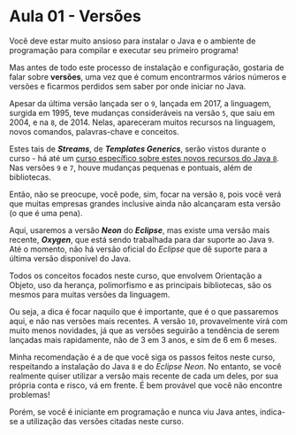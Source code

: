 # Aula 01 - Versões

Você deve estar muito ansioso para instalar o Java e o ambiente de programação para compilar e executar seu primeiro programa!

Mas antes de todo este processo de instalação e configuração, gostaria de falar sobre **versões**, uma vez que é comum encontrarmos vários números e versões e ficarmos perdidos sem saber por onde iniciar no Java.

Apesar da última versão lançada ser o `9`, lançada em 2017, a linguagem, surgida em 1995, teve mudanças consideráveis na versão `5`, que saiu em 2004, e na `8`, de 2014. Nelas, apareceram muitos recursos na linguagem, novos comandos, palavras-chave e conceitos.

Estes tais de ***Streams***, de ***Templates Generics***, serão vistos durante o curso - há até um [curso específico sobre estes novos recursos do Java `8`](https://cursos.alura.com.br/course/java8-lambdas). Nas versões `9` e `7`, houve mudanças pequenas e pontuais, além de bibliotecas.

Então, não se preocupe, você pode, sim, focar na versão `8`, pois você verá que muitas empresas grandes inclusive ainda não alcançaram esta versão (o que é uma pena).

Aqui, usaremos a versão ***Neon*** do ***Eclipse***, mas existe uma versão mais recente, ***Oxygen***, que está sendo trabalhada para dar suporte ao Java `9`. Até o momento, não há versão oficial do *Eclipse* que dê suporte para a última versão disponível do Java.

Todos os conceitos focados neste curso, que envolvem Orientação a Objeto, uso da herança, polimorfismo e as principais bibliotecas, são os mesmos para muitas versões da linguagem.

Ou seja, a dica é focar naquilo que é importante, que é o que passaremos aqui, e não nas versões mais recentes. A versão `10`, provavelmente virá com muito menos novidades, já que as versões seguirão a tendência de serem lançadas mais rapidamente, não de 3 em 3 anos, e sim de 6 em 6 meses.

Minha recomendação é a de que você siga os passos feitos neste curso, respeitando a instalação do Java `8` e do *Eclipse Neon*. No entanto, se você realmente quiser utilizar a versão mais recente de cada um deles, por sua própria conta e risco, vá em frente. É bem provável que você não encontre problemas!

Porém, se você é iniciante em programação e nunca viu Java antes, indica-se a utilização das versões citadas neste curso.